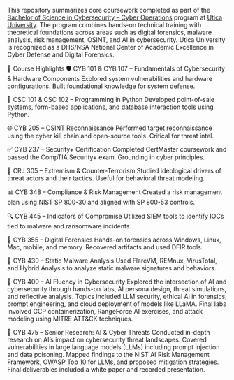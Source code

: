 This repository summarizes core coursework completed as part of the [Bachelor of Science in Cybersecurity – Cyber Operations](https://catalog.utica.edu/preview_program.php?catoid=65&poid=6557) program at [Utica University](https://www.utica.edu). The program combines hands-on technical training with theoretical foundations across areas such as digital forensics, malware analysis, risk management, OSINT, and AI in cybersecurity. Utica University is recognized as a DHS/NSA National Center of Academic Excellence in Cyber Defense and Digital Forensics.

📘 Course Highlights
🛡️ CYB 101 & CYB 107 – Fundamentals of Cybersecurity & Hardware Components
Explored system vulnerabilities and hardware configurations. Built foundational knowledge for system defense.

🐍 CSC 101 & CSC 102 – Programming in Python
Developed point-of-sale systems, form-based applications, and database interaction tools using Python.

🌐 CYB 205 – OSINT Reconnaissance
Performed target reconnaissance using the cyber kill chain and open-source tools. Critical for threat intel.

✅ CYB 237 – Security+ Certification
Completed CertMaster coursework and passed the CompTIA Security+ exam. Grounding in cyber principles.

🧠 CRJ 305 – Extremism & Counter-Terrorism
Studied ideological drivers of threat actors and their tactics. Useful for behavioral threat modeling.

📊 CYB 348 – Compliance & Risk Management
Created a risk management plan using NIST SP 800-30 and aligned with SP 800-53 controls.

🔍 CYB 445 – Indicators of Compromise
Utilized SIEM tools to identify IOCs tied to malware and ransomware incidents.

💾 CYB 355 – Digital Forensics
Hands-on forensics across Windows, Linux, Mac, mobile, and memory. Recovered artifacts and used DFIR tools.

🧬 CYB 439 – Static Malware Analysis
Used FlareVM, REMnux, VirusTotal, and Hybrid Analysis to analyze static malware signatures and behaviors.

🧠 CYB 400 – AI Fluency in Cybersecurity
Explored the intersection of AI and cybersecurity through hands-on labs, AI persona design, threat simulations, and reflective analysis. Topics included LLM security, ethical AI in forensics, prompt engineering, and cloud deployment of models like LLaMA. Final labs involved GCP containerization, RangeForce AI exercises, and attack modeling using MITRE ATT&CK techniques.

🤖 CYB 475 – Senior Research: AI & Cyber Threats
Conducted in-depth research on AI’s impact on cybersecurity threat landscapes. Covered vulnerabilities in large language models (LLMs) including prompt injection and data poisoning. Mapped findings to the NIST AI Risk Management Framework, OWASP Top 10 for LLMs, and proposed mitigation strategies. Final deliverables included a white paper and recorded presentation.
